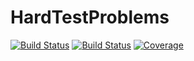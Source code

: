 # HardTestProblems

[![Build Status](https://github.com/jmejia8/HardTestProblems.jl/workflows/CI/badge.svg)](https://github.com/jmejia8/HardTestProblems.jl/actions)
[![Build Status](https://travis-ci.com/jmejia8/HardTestProblems.jl.svg?branch=main)](https://app.travis-ci.com/jmejia8/HardTestProblems.jl)
[![Coverage](https://codecov.io/gh/jmejia8/HardTestProblems.jl/branch/main/graph/badge.svg)](https://codecov.io/gh/jmejia8/HardTestProblems.jl)
